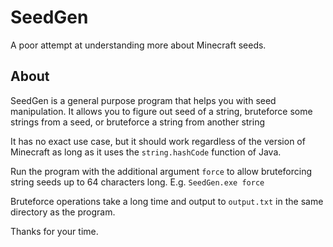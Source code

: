 # SeedGen
A poor attempt at understanding more about Minecraft seeds.

## About
SeedGen is a general purpose program that helps you with seed manipulation. 
It allows you to figure out seed of a string, bruteforce some strings from a seed, or bruteforce a string from another string

It has no exact use case, 
but it should work regardless of the version of Minecraft as long as it uses the `string.hashCode` function of Java.

Run the program with the additional argument `force` to allow bruteforcing string seeds up to 64 characters long.
E.g. `SeedGen.exe force`

Bruteforce operations take a long time and output to `output.txt` in the same directory as the program.

Thanks for your time.
